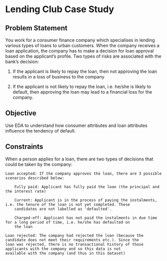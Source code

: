  # Lending Club Case Study
 
 ## Problem Statement

You work for a consumer finance company which specialises in lending various types of loans to urban customers. When the company receives a loan application, the company has to make a decision for loan approval based on the applicant’s profile. Two types of risks are associated with the bank’s decision:

1. If the applicant is likely to repay the loan, then not approving the loan results in a loss of business to the company

2. If the applicant is not likely to repay the loan, i.e. he/she is likely to default, then approving the loan may lead to a financial loss for the company.

## Objective
Use EDA to understand how consumer attributes and loan attributes influence the tendency of default.

## Constraints
When a person applies for a loan, there are two types of decisions that could be taken by the company:

    Loan accepted: If the company approves the loan, there are 3 possible scenarios described below:

        Fully paid: Applicant has fully paid the loan (the principal and the interest rate)

        Current: Applicant is in the process of paying the instalments, i.e. the tenure of the loan is not yet completed. These
        candidates are not labelled as 'defaulted'.
        
        Charged-off: Applicant has not paid the instalments in due time for a long period of time, i.e. he/she has defaulted on 
        the loan 

    Loan rejected: The company had rejected the loan (because the candidate does not meet their requirements etc.). Since the 
    loan was rejected, there is no transactional history of those applicants with the company and so this data is not 
    available with the company (and thus in this dataset)

